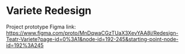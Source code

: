 # Variete Redesign
Project prototype Figma link:
https://www.figma.com/proto/MnDqwaCGzTUaX3XevYAA8j/Redesign-Teatr-Variete?page-id=0%3A1&node-id=192-245&starting-point-node-id=192%3A245
